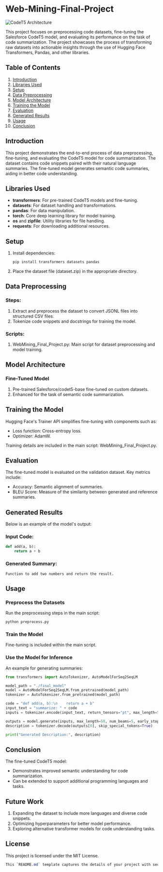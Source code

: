 # Web-Mining-Final-Project
![CodeT5 Architecture](https://substackcdn.com/image/fetch/f_auto,q_auto:good,fl_progressive:steep/https%3A%2F%2Fsubstack-post-media.s3.amazonaws.com%2Fpublic%2Fimages%2F4e7ea6c5-533b-4a71-a2f5-d1c8824d181c_700x271.png)

This project focuses on preprocessing code datasets, fine-tuning the Salesforce CodeT5 model, and evaluating its performance on the task of code summarization. The project showcases the process of transforming raw datasets into actionable insights through the use of Hugging Face Transformers, Pandas, and other libraries.

## Table of Contents

1. [Introduction](#introduction)
2. [Libraries Used](#libraries-used)
3. [Setup](#setup)
4. [Data Preprocessing](#data-preprocessing)
5. [Model Architecture](#model-architecture)
6. [Training the Model](#training-the-model)
7. [Evaluation](#evaluation)
8. [Generated Results](#generated-results)
9. [Usage](#usage)
10. [Conclusion](#conclusion)

## Introduction

This project demonstrates the end-to-end process of data preprocessing, fine-tuning, and evaluating the CodeT5 model for code summarization. The dataset contains code snippets paired with their natural language summaries. The fine-tuned model generates semantic code summaries, aiding in better code understanding.

## Libraries Used

- **transformers**: For pre-trained CodeT5 models and fine-tuning.
- **datasets**: For dataset handling and transformations.
- **pandas**: For data manipulation.
- **torch**: Core deep learning library for model training.
- **os** and **zipfile**: Utility libraries for file handling.
- **requests**: For downloading additional resources.

## Setup

1. Install dependencies:
   ```bash
   pip install transformers datasets pandas

2. Place the dataset file (dataset.zip) in the appropriate directory.

## Data Preprocessing

### Steps:

1. Extract and preprocess the dataset to convert JSONL files into structured CSV files.
2. Tokenize code snippets and docstrings for training the model.

### Scripts:

1. WebMining_Final_Project.py: Main script for dataset preprocessing and model training.

## Model Architecture

### Fine-Tuned Model

1. Pre-trained Salesforce/codet5-base fine-tuned on custom datasets.
2. Enhanced for the task of semantic code summarization.

## Training the Model

Hugging Face's Trainer API simplifies fine-tuning with components such as:
- Loss function: Cross-entropy loss.
- Optimizer: AdamW.

Training details are included in the main script: WebMining_Final_Project.py.

## Evaluation

The fine-tuned model is evaluated on the validation dataset. Key metrics include:
- Accuracy: Semantic alignment of summaries.
- BLEU Score: Measure of the similarity between generated and reference summaries.

## Generated Results

Below is an example of the model's output:

### Input Code:

```python
def add(a, b):
    return a + b
```
### Generated Summary:

```text
Function to add two numbers and return the result.
```
## Usage

### Preprocess the Datasets

Run the preprocessing steps in the main script:
```bash
python preprocess.py
```
### Train the Model

Fine-tuning is included within the main script.

### Use the Model for Inference

An example for generating summaries:

```python
from transformers import AutoTokenizer, AutoModelForSeq2SeqLM

model_path = "./final_model"
model = AutoModelForSeq2SeqLM.from_pretrained(model_path)
tokenizer = AutoTokenizer.from_pretrained(model_path)

code = "def add(a, b):\n    return a + b"
input_text = "summarize: " + code
inputs = tokenizer.encode(input_text, return_tensors="pt", max_length=512, truncation=True)

outputs = model.generate(inputs, max_length=50, num_beams=5, early_stopping=True)
description = tokenizer.decode(outputs[0], skip_special_tokens=True)

print("Generated Description:", description)
```
## Conclusion

The fine-tuned CodeT5 model:
- Demonstrates improved semantic understanding for code summarization.
- Can be extended to support additional programming languages and tasks.

## Future Work

1. Expanding the dataset to include more languages and diverse code snippets.
2. Optimizing hyperparameters for better model performance.
3. Exploring alternative transformer models for code understanding tasks.

## License

This project is licensed under the MIT License.
```css
This `README.md` template captures the details of your project with sections similar to the example provided. Adjust the content to match your specific project details and workflows.
```
